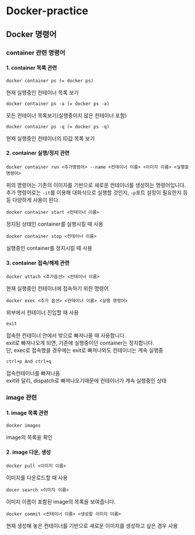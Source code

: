 # Docker-practice


## Docker 명령어

### container 관련 명령어 

#### 1. container 목록 관련 
```
docker container ps (= docker ps)
```
현재 실행중인 컨테이너 목록 보기 

```
docker container ps -a (= docker ps -a)
```
모든 컨테이너 목록보기(실행중이지 않은 컨테이너 포함)

```
docker container ps -q (= docker ps -q)
```
현재 실행중인 컨테이너의 ID값 목록 보기

#### 2. container 실행/정지 관련 
```
docker container run <추가명령어> --name <컨테이너 이름> <이미지 이름> <실행할 명령어>
```
위의 명령어는 기존의 이미지를 기반으로 새로운 컨테이너를 생성하는 명령어입니다.<br>
추가 명령어로는 ```-it```를 이용해 대화식으로 실행할 것인지, ```-p```포트 설정이 필요한지 등등 다양하게 사용이 된다.

```
docker container start <컨테이너 이름>
```
정지된 상태인 container를 실행시킬 때 사용

```
docker container stop <컨테이너 이름>
```
실행중인 container를 정지시킬 때 사용

#### 3. container 접속/해제 관련

```
docker attach <추가옵션> <컨테이너 이름>
```
현재 실행중인 컨테이너에 접속하기 위한 명령어

```
docker exec <추가 옵션> <컨테이너 이름> <실행 명령어>
```
외부에서 컨테이너 진입할 때 사용

```
exit
```
접속한 컨테이너 안에서 밖으로 빠져나올 때 사용합니다. <br>
exit로 빠져나오게 되면, 기존에 실행중이던 container는 정지합니다.<br>
단, exec로 접속했을 경우에는 exit로 빠져나와도 컨테이너는 계속 실행중

```
ctrl+p And ctrl+q
```
접속컨테이너를 빠져나옴 <br>
exit와 달리, dispatch로 빠져나오기때문에 컨테이너가 계속 실행중인 상태

### image 관련 

#### 1. image 목록 관련

```
docker images
```
image의 목록을 확인

#### 2. image 다운, 생성 
```
docker pull <이미지 이름>
```
이미지를 다운로드할 때 사용

```
docer search <이미지 이름>
```
이미지 이름이 포함된 image의 목록을 보여줍니다. 

```
docker commit <컨테이너 이름> <생성할 이미지 이름>
```
현재 생성해 놓은 컨테이너를 기반으로 새로운 이미지를 생성하고 싶은 경우 사용


